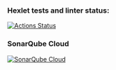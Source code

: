 ### Hexlet tests and linter status:
[![Actions Status](https://github.com/KrllAntv/python-project-49/actions/workflows/hexlet-check.yml/badge.svg)](https://github.com/KrllAntv/python-project-49/actions)
### SonarQube Cloud
[![SonarQube Cloud](https://sonarcloud.io/images/project_badges/sonarcloud-highlight.svg)](https://sonarcloud.io/summary/new_code?id=KrllAntv_python-project-49)